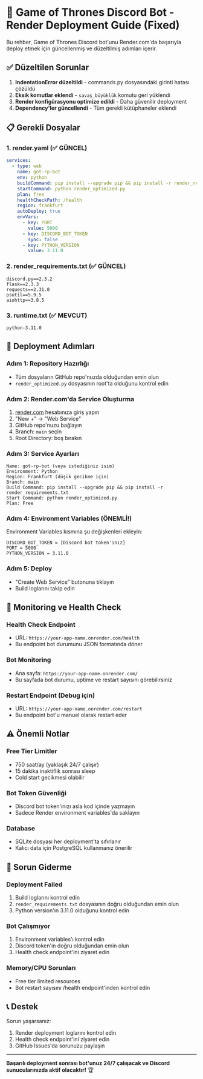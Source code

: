 # 🏰 Game of Thrones Discord Bot - Render Deployment Guide (Fixed)

Bu rehber, Game of Thrones Discord bot'unu Render.com'da başarıyla deploy etmek için güncellenmiş ve düzeltilmiş adımları içerir.

## ✅ Düzeltilen Sorunlar

1. **IndentationError düzeltildi** - commands.py dosyasındaki girinti hatası çözüldü
2. **Eksik komutlar eklendi** - `savaş_büyüklük` komutu geri yüklendi
3. **Render konfigürasyonu optimize edildi** - Daha güvenilir deployment
4. **Dependency'ler güncellendi** - Tüm gerekli kütüphaneler eklendi

## 📋 Gerekli Dosyalar

### 1. render.yaml (✅ GÜNCEL)
```yaml
services:
  - type: web
    name: got-rp-bot
    env: python
    buildCommand: pip install --upgrade pip && pip install -r render_requirements.txt
    startCommand: python render_optimized.py
    plan: free
    healthCheckPath: /health
    region: frankfurt
    autoDeploy: true
    envVars:
      - key: PORT
        value: 5000
      - key: DISCORD_BOT_TOKEN
        sync: false
      - key: PYTHON_VERSION
        value: 3.11.0
```

### 2. render_requirements.txt (✅ GÜNCEL)
```
discord.py==2.3.2
flask==2.3.3
requests==2.31.0
psutil==5.9.5
aiohttp==3.8.5
```

### 3. runtime.txt (✅ MEVCUT)
```
python-3.11.0
```

## 🚀 Deployment Adımları

### Adım 1: Repository Hazırlığı
- Tüm dosyaların GitHub repo'nuzda olduğundan emin olun
- `render_optimized.py` dosyasının root'ta olduğunu kontrol edin

### Adım 2: Render.com'da Service Oluşturma
1. [render.com](https://render.com) hesabınıza giriş yapın
2. "New +" → "Web Service"
3. GitHub repo'nuzu bağlayın
4. Branch: `main` seçin
5. Root Directory: boş bırakın

### Adım 3: Service Ayarları
```
Name: got-rp-bot (veya istediğiniz isim)
Environment: Python
Region: Frankfurt (düşük gecikme için)
Branch: main
Build Command: pip install --upgrade pip && pip install -r render_requirements.txt
Start Command: python render_optimized.py
Plan: Free
```

### Adım 4: Environment Variables (ÖNEMLİ!)
Environment Variables kısmına şu değişkenleri ekleyin:
```
DISCORD_BOT_TOKEN = [Discord bot token'ınız]
PORT = 5000
PYTHON_VERSION = 3.11.0
```

### Adım 5: Deploy
- "Create Web Service" butonuna tıklayın
- Build loglarını takip edin

## 🔧 Monitoring ve Health Check

### Health Check Endpoint
- URL: `https://your-app-name.onrender.com/health`
- Bu endpoint bot durumunu JSON formatında döner

### Bot Monitoring
- Ana sayfa: `https://your-app-name.onrender.com/`
- Bu sayfada bot durumu, uptime ve restart sayısını görebilirsiniz

### Restart Endpoint (Debug için)
- URL: `https://your-app-name.onrender.com/restart`
- Bu endpoint bot'u manuel olarak restart eder

## ⚠️ Önemli Notlar

### Free Tier Limitler
- 750 saat/ay (yaklaşık 24/7 çalışır)
- 15 dakika inaktiflik sonrası sleep
- Cold start gecikmesi olabilir

### Bot Token Güvenliği
- Discord bot token'ınızı asla kod içinde yazmayın
- Sadece Render environment variables'da saklayın

### Database
- SQLite dosyası her deployment'ta sıfırlanır
- Kalıcı data için PostgreSQL kullanmanız önerilir

## 🐛 Sorun Giderme

### Deployment Failed
1. Build loglarını kontrol edin
2. `render_requirements.txt` dosyasının doğru olduğundan emin olun
3. Python version'ın 3.11.0 olduğunu kontrol edin

### Bot Çalışmıyor
1. Environment variables'ı kontrol edin
2. Discord token'ın doğru olduğundan emin olun
3. Health check endpoint'ini ziyaret edin

### Memory/CPU Sorunları
- Free tier limited resources
- Bot restart sayısını /health endpoint'inden kontrol edin

## 📞 Destek

Sorun yaşarsanız:
1. Render deployment loglarını kontrol edin
2. Health check endpoint'ini ziyaret edin
3. GitHub Issues'da sorunuzu paylaşın

---

**Başarılı deployment sonrası bot'unuz 24/7 çalışacak ve Discord sunucularınızda aktif olacaktır!** 🏆